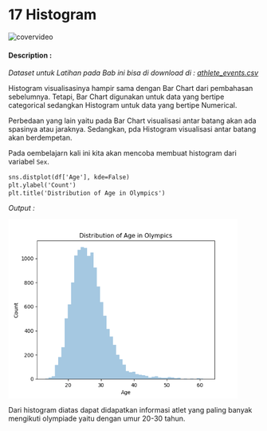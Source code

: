 # 17 Histogram

![covervideo](http://bit.ly/makeaicovervideo)

#### **Description :**
_Dataset untuk Latihan pada Bab ini bisa di download di : 
[athlete_events.csv](https://drive.google.com/file/d/1M5KLfA9DpVWiKqVQ9bwjFJWcl0yl-9TX/view?usp=sharing)_

Histogram visualisasinya hampir sama dengan Bar Chart dari pembahasan sebelumnya. Tetapi, Bar Chart digunakan untuk data yang bertipe categorical sedangkan Histogram untuk data yang bertipe Numerical. 

Perbedaan yang lain yaitu pada Bar Chart visualisasi antar batang akan ada spasinya atau jaraknya. Sedangkan,  pda Histogram visualisasi antar batang akan berdempetan. 

Pada oembelajarn kali ini kita akan mencoba membuat histogram dari variabel ```Sex```.
```
sns.distplot(df['Age'], kde=False)
plt.ylabel('Count')
plt.title('Distribution of Age in Olympics')
```
*Output :*

<img src ="https://github.com/BenedictusAryo/documents_assets/raw/master/New%20CourseMap/Basic%20Course/3_Basic%20Visualization/Assets/Figure_14.png" width="460" height="360" align="center"/>

Dari histogram diatas dapat didapatkan informasi atlet yang paling banyak mengikuti olympiade yaitu dengan umur 20-30 tahun. 
